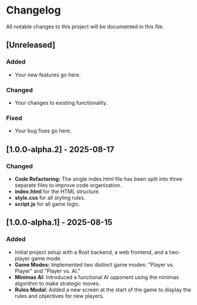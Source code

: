 # Changelog

All notable changes to this project will be documented in this file.

## [Unreleased]

### Added
- Your new features go here.

### Changed
- Your changes to existing functionality.

### Fixed
- Your bug fixes go here.

## [1.0.0-alpha.2] - 2025-08-17

### Changed

- **Code Refactoring:** The single index.html file has been split into three separate files to improve code organization.
- **index.html** for the HTML structure.
- **style.css** for all styling rules.
- **script.js** for all game logic.

## [1.0.0-alpha.1] - 2025-08-15

### Added
- Initial project setup with a Rust backend, a web frontend, and a two-player game mode.
- **Game Modes:** Implemented two distinct game modes: "Player vs. Player" and "Player vs. AI."
- **Minimax AI:** Introduced a functional AI opponent using the minimax algorithm to make strategic moves.
- **Rules Modal:** Added a new screen at the start of the game to display the rules and objectives for new players.
